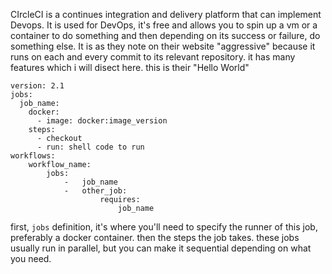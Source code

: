 CIrcleCI is a continues integration and delivery platform that can implement Devops.
It is used for DevOps, it's free and allows you to spin up a vm or a container to do something and then depending on its success or failure, do something else.
It is as they note on their website  "aggressive" because it runs on each and every commit to its relevant repository.
it has many features which i will disect here.
this is their "Hello World"
```
version: 2.1
jobs:
  job_name:
    docker:
      - image: docker:image_version
    steps:
      - checkout
      - run: shell code to run
workflows:
	workflow_name:
		jobs:
			-	job_name
			-	other_job:
					requires:
						job_name
```

first, `jobs` definition, it's where you'll need to specify the runner of this job, preferably a docker container.
then the steps the job takes.
these jobs usually run in parallel, but you can make it sequential depending on what you need.